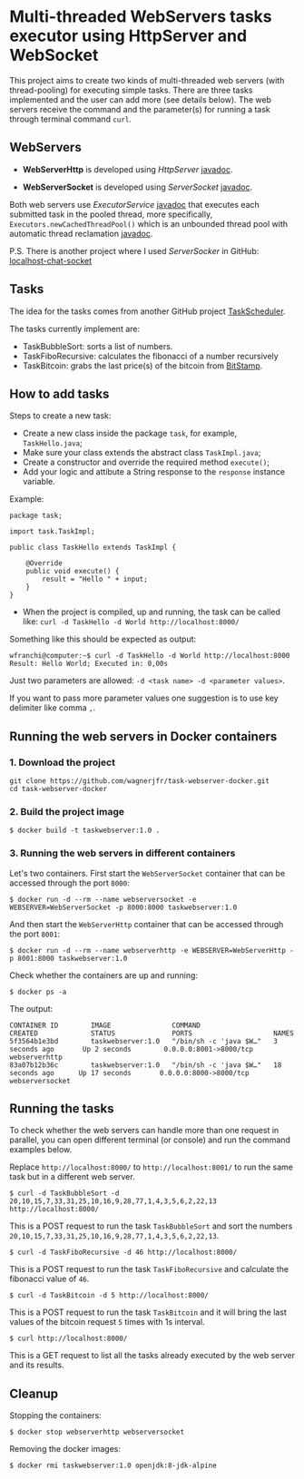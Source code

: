 # Multi-threaded WebServers tasks executor using HttpServer and WebSocket

This project aims to create two kinds of multi-threaded web servers (with thread-pooling) for executing simple tasks.
There are three tasks implemented and the user can add more (see details below).
The web servers receive the command and the parameter(s) for running a task through terminal command `curl`.

## WebServers
* **WebServerHttp** is developed using *HttpServer* [javadoc](https://docs.oracle.com/javase/8/docs/jre/api/net/httpserver/spec/com/sun/net/httpserver/HttpServer.html).

* **WebServerSocket** is developed using *ServerSocket* [javadoc](https://docs.oracle.com/javase/8/docs/api/java/net/ServerSocket.html).

Both web servers use *ExecutorService* [javadoc](https://docs.oracle.com/javase/8/docs/api/java/util/concurrent/ExecutorService.html) that executes each submitted task in the pooled thread, more specifically, `Executors.newCachedThreadPool()` which is an unbounded thread pool with automatic thread reclamation [javadoc](https://docs.oracle.com/javase/8/docs/api/java/util/concurrent/Executors.html#newCachedThreadPool--).

P.S. There is another project where I used *ServerSocker* in GitHub: [localhost-chat-socket](https://github.com/wagnerjfr/localhost-chat-socket)

## Tasks
The idea for the tasks comes from another GitHub project [TaskScheduler](https://github.com/wagnerjfr/Java-TaskScheduler).

The tasks currently implement are:
* TaskBubbleSort: sorts a list of numbers.
* TaskFiboRecursive: calculates the fibonacci of a number recursively
* TaskBitcoin: grabs the last price(s) of the bitcoin from [BitStamp](https://www.bitstamp.net/).

## How to add tasks

Steps to create a new task:
* Create a new class inside the package `task`, for example, `TaskHello.java`;
* Make sure your class extends the abstract class `TaskImpl.java`;
* Create a constructor and override the required method `execute()`;
* Add your logic and attibute a String response to the `response` instance variable.

Example:
```
package task;

import task.TaskImpl;

public class TaskHello extends TaskImpl {

    @Override
    public void execute() {
        result = "Hello " + input;
    }
}
```
* When the project is compiled, up and running, the task can be called like:
`curl -d TaskHello -d World http://localhost:8000/`

Something like this should be expected as output:
```console
wfranchi@computer:~$ curl -d TaskHello -d World http://localhost:8000
Result: Hello World; Executed in: 0,00s
```
Just two parameters are allowed: `-d <task name> -d <parameter values>`.

If you want to pass more parameter values one suggestion is to use key delimiter like comma `,`.

## Running the web servers in Docker containers 

### 1. Download the project
```
git clone https://github.com/wagnerjfr/task-webserver-docker.git
cd task-webserver-docker
```
### 2. Build the project image
```
$ docker build -t taskwebserver:1.0 .
```
### 3. Running the web servers in different containers
Let's two containers. First start the `WebServerSocket` container that can be accessed through the port `8000`:
```
$ docker run -d --rm --name webserversocket -e WEBSERVER=WebServerSocket -p 8000:8000 taskwebserver:1.0
```

And then start the `WebServerHttp` container that can be accessed through the port `8001`:
```
$ docker run -d --rm --name webserverhttp -e WEBSERVER=WebServerHttp -p 8001:8000 taskwebserver:1.0
```

Check whether the containers are up and running:
```
$ docker ps -a
```
The output:
```console
CONTAINER ID        IMAGE               COMMAND                  CREATED             STATUS              PORTS                    NAMES
5f3564b1e3bd        taskwebserver:1.0   "/bin/sh -c 'java $W…"   3 seconds ago       Up 2 seconds        0.0.0.0:8001->8000/tcp   webserverhttp
83a07b12b36c        taskwebserver:1.0   "/bin/sh -c 'java $W…"   18 seconds ago      Up 17 seconds       0.0.0.0:8000->8000/tcp   webserversocket
```

## Running the tasks

To check whether the web servers can handle more than one request in parallel, you can open different terminal (or console) and run the command examples below.

Replace `http://localhost:8000/` to `http://localhost:8001/` to run the same task but in a different web server.
```
$ curl -d TaskBubbleSort -d 20,10,15,7,33,31,25,10,16,9,28,77,1,4,3,5,6,2,22,13 http://localhost:8000/
```
This is a POST request to run the task `TaskBubbleSort` and sort the numbers `20,10,15,7,33,31,25,10,16,9,28,77,1,4,3,5,6,2,22,13`.
```
$ curl -d TaskFiboRecursive -d 46 http://localhost:8000/
```
This is a POST request to run the task `TaskFiboRecursive` and calculate the fibonacci value of `46`.
```
$ curl -d TaskBitcoin -d 5 http://localhost:8000/
```
This is a POST request to run the task `TaskBitcoin` and it will bring the last values of the bitcoin request `5` times with 1s interval.
```
$ curl http://localhost:8000/
```
This is a GET request to list all the tasks already executed by the web server and its results.

## Cleanup

Stopping the containers:
```
$ docker stop webserverhttp webserversocket
```
Removing the docker images:
```
$ docker rmi taskwebserver:1.0 openjdk:8-jdk-alpine
```
